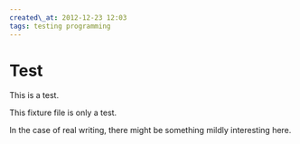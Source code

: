 ```yaml
---
created\_at: 2012-12-23 12:03
tags: testing programming
---
```


Test
====

This is a test.

This fixture file is only a test.

In the case of real writing, there might be something mildly interesting here.
